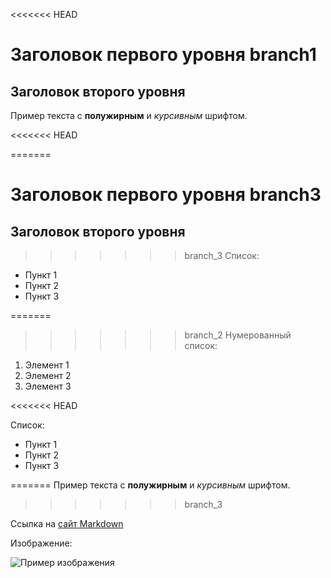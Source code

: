 <<<<<<< HEAD
# Заголовок первого уровня branch1

## Заголовок второго уровня

Пример текста с **полужирным** и *курсивным* шрифтом.

<<<<<<< HEAD

=======
# Заголовок первого уровня branch3

## Заголовок второго уровня

>>>>>>> branch_3
Список:

- Пункт 1
- Пункт 2
- Пункт 3

=======
>>>>>>> branch_2
Нумерованный список:

1. Элемент 1
2. Элемент 2
3. Элемент 3

<<<<<<< HEAD

Список:

- Пункт 1
- Пункт 2
- Пункт 3


=======
Пример текста с **полужирным** и *курсивным* шрифтом.
>>>>>>> branch_3

Ссылка на [сайт Markdown](https://www.markdownguide.org/)

Изображение:

![Пример изображения](https://www.freecodecamp.org/news/content/images/2023/01/Screenshot-2023-01-31-at-2.46.12-PM.png)